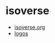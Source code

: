 # isoverse

 - [isoverse.org](https://www.isoverse.org)
 - [logos](https://github.com/isoverse/logos#isoverse-logos)
